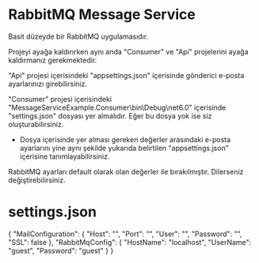 # RabbitMQ Message Service

Basit düzeyde bir RabbitMQ uygulamasıdır.

Projeyi ayağa kaldırırken aynı anda "Consumer" ve "Api" projelerini ayağa kaldırmanız gerekmektedir.

"Api" projesi içerisindeki "appsettings.json" içerisinde gönderici e-posta ayarlarınızı girebilirsiniz.

"Consumer" projesi içerisindeki "MessageServiceExample.Consumer\bin\Debug\net6.0" içerisinde "settings.json" dosyası yer almalıdır. Eğer bu dosya yok ise siz oluşturabilirsiniz.
  - Dosya içerisinde yer alması gereken değerler arasındaki e-posta ayarlarını yine aynı şekilde yukarıda belirtilen "appsettings.json" içerisine tanımlayabilirsiniz.

RabbitMQ ayarları default olarak olan değerler ile bırakılmıştır. Dilerseniz değiştirebilirsiniz.

# settings.json
{
    "MailConfiguration": {
        "Host": "",
        "Port": "",
        "User": "",
        "Password": "",
        "SSL": false
    },
    "RabbitMqConfig": {
        "HostName": "localhost",
        "UserName": "guest",
        "Password": "guest"
    }
}
